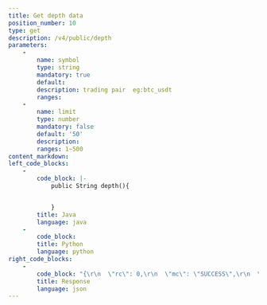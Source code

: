 ```yaml
---
title: Get depth data
position_number: 10
type: get
description: /v4/public/depth
parameters:
    -
        name: symbol
        type: string
        mandatory: true
        default:
        description: trading pair  eg:btc_usdt
        ranges:
    -
        name: limit
        type: number
        mandatory: false
        default: '50'
        description: 
        ranges: 1~500
content_markdown:
left_code_blocks:
    -
        code_block: |-
            public String depth(){


            }
        title: Java
        language: java
    -
        code_block:
        title: Python
        language: python
right_code_blocks:
    -
        code_block: "{\r\n  \"rc\": 0,\r\n  \"mc\": \"SUCCESS\",\r\n  \"ma\": [],\r\n  \"result\": {\r\n    \"timestamp\": 1662445330524,  \r\n    \"lastUpdateId\": 137333589606963580,  //Last updated record\r\n    \"bids\": [     //buy order([?][0]=price;[?][1]=pending order volume)\r\n      [\r\n        \"200.0000\",   //price\r\n        \"0.996000\"    //pending order volume\r\n      ],\r\n      [\r\n        \"100.0000\",\r\n        \"0.001000\"\r\n      ],\r\n      [\r\n        \"20.0000\",\r\n        \"10.000000\"\r\n      ]\r\n    ],\r\n    \"asks\": []    //sell order([?][0]=price;[?][1]=pending order volume)\r\n  }\r\n}"
        title: Response
        language: json
---
```

